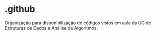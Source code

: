 # .github
Organização para disponibilização de códigos vistos em aula da UC de Estruturas de Dados e Análise de Algoritmos.
